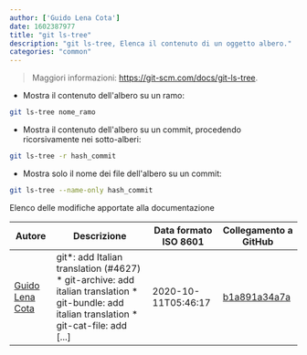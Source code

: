 ```yaml
---
author: ['Guido Lena Cota']
date: 1602387977
title: "git ls-tree"
description: "git ls-tree, Elenca il contenuto di un oggetto albero."
categories: "common"
---
```

> Maggiori informazioni: <https://git-scm.com/docs/git-ls-tree>.

- Mostra il contenuto dell'albero su un ramo:

```bash
git ls-tree nome_ramo
```

- Mostra il contenuto dell'albero su un commit, procedendo ricorsivamente nei sotto-alberi:

```bash
git ls-tree -r hash_commit
```

- Mostra solo il nome dei file dell'albero su un commit:

```bash
git ls-tree --name-only hash_commit
```
Elenco delle modifiche apportate alla documentazione


Autore | Descrizione | Data formato ISO 8601 | Collegamento a GitHub
------|-----|-----|-----
[Guido Lena Cota](mailto:guido.lenacota@gmail.com) | git*: add Italian translation (#4627) * git-archive: add italian translation * git-bundle: add italian translation * git-cat-file: add [...] | 2020-10-11T05:46:17 | [b1a891a34a7a](https://github.com/tldr-pages/tldr/commit/b1a891a34a7a1d75b7b11fea3d9c3206713822f7)

